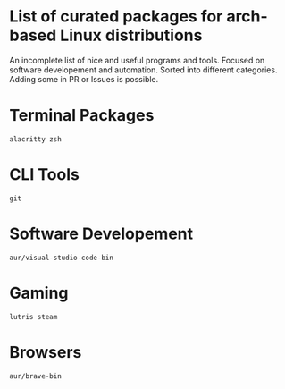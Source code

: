 # List of curated packages for arch-based Linux distributions

An incomplete list of nice and useful programs and tools. Focused on software developement and
automation. Sorted into different categories. Adding some in PR or Issues is possible.

# Terminal Packages

`alacritty zsh`

# CLI Tools

`git`

# Software Developement

`aur/visual-studio-code-bin`

# Gaming

`lutris steam`

# Browsers

`aur/brave-bin`
